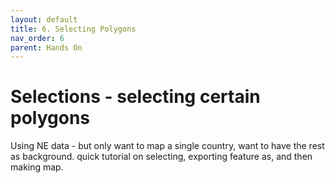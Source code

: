 ```yaml
---
layout: default
title: 6. Selecting Polygons
nav_order: 6
parent: Hands On
---
```

# Selections - selecting certain polygons
Using NE data - but only want to map a single country, want to have the rest as background. quick tutorial on selecting, exporting feature as, and then making map. 
